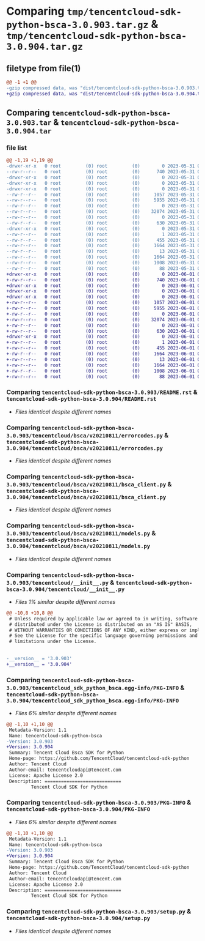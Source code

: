 # Comparing `tmp/tencentcloud-sdk-python-bsca-3.0.903.tar.gz` & `tmp/tencentcloud-sdk-python-bsca-3.0.904.tar.gz`

## filetype from file(1)

```diff
@@ -1 +1 @@
-gzip compressed data, was "dist/tencentcloud-sdk-python-bsca-3.0.903.tar", last modified: Wed May 31 02:03:25 2023, max compression
+gzip compressed data, was "dist/tencentcloud-sdk-python-bsca-3.0.904.tar", last modified: Thu Jun  1 02:27:44 2023, max compression
```

## Comparing `tencentcloud-sdk-python-bsca-3.0.903.tar` & `tencentcloud-sdk-python-bsca-3.0.904.tar`

### file list

```diff
@@ -1,19 +1,19 @@
-drwxr-xr-x   0 root         (0) root         (0)        0 2023-05-31 02:03:25.000000 tencentcloud-sdk-python-bsca-3.0.903/
--rw-r--r--   0 root         (0) root         (0)      740 2023-05-31 02:03:24.000000 tencentcloud-sdk-python-bsca-3.0.903/README.rst
-drwxr-xr-x   0 root         (0) root         (0)        0 2023-05-31 02:03:25.000000 tencentcloud-sdk-python-bsca-3.0.903/tencentcloud/
-drwxr-xr-x   0 root         (0) root         (0)        0 2023-05-31 02:03:25.000000 tencentcloud-sdk-python-bsca-3.0.903/tencentcloud/bsca/
-drwxr-xr-x   0 root         (0) root         (0)        0 2023-05-31 02:03:25.000000 tencentcloud-sdk-python-bsca-3.0.903/tencentcloud/bsca/v20210811/
--rw-r--r--   0 root         (0) root         (0)     1057 2023-05-31 02:03:24.000000 tencentcloud-sdk-python-bsca-3.0.903/tencentcloud/bsca/v20210811/errorcodes.py
--rw-r--r--   0 root         (0) root         (0)     5955 2023-05-31 02:03:24.000000 tencentcloud-sdk-python-bsca-3.0.903/tencentcloud/bsca/v20210811/bsca_client.py
--rw-r--r--   0 root         (0) root         (0)        0 2023-05-31 02:03:24.000000 tencentcloud-sdk-python-bsca-3.0.903/tencentcloud/bsca/v20210811/__init__.py
--rw-r--r--   0 root         (0) root         (0)    32074 2023-05-31 02:03:24.000000 tencentcloud-sdk-python-bsca-3.0.903/tencentcloud/bsca/v20210811/models.py
--rw-r--r--   0 root         (0) root         (0)        0 2023-05-31 02:03:24.000000 tencentcloud-sdk-python-bsca-3.0.903/tencentcloud/bsca/__init__.py
--rw-r--r--   0 root         (0) root         (0)      630 2023-05-31 02:03:24.000000 tencentcloud-sdk-python-bsca-3.0.903/tencentcloud/__init__.py
-drwxr-xr-x   0 root         (0) root         (0)        0 2023-05-31 02:03:25.000000 tencentcloud-sdk-python-bsca-3.0.903/tencentcloud_sdk_python_bsca.egg-info/
--rw-r--r--   0 root         (0) root         (0)        1 2023-05-31 02:03:25.000000 tencentcloud-sdk-python-bsca-3.0.903/tencentcloud_sdk_python_bsca.egg-info/dependency_links.txt
--rw-r--r--   0 root         (0) root         (0)      455 2023-05-31 02:03:25.000000 tencentcloud-sdk-python-bsca-3.0.903/tencentcloud_sdk_python_bsca.egg-info/SOURCES.txt
--rw-r--r--   0 root         (0) root         (0)     1664 2023-05-31 02:03:25.000000 tencentcloud-sdk-python-bsca-3.0.903/tencentcloud_sdk_python_bsca.egg-info/PKG-INFO
--rw-r--r--   0 root         (0) root         (0)       13 2023-05-31 02:03:25.000000 tencentcloud-sdk-python-bsca-3.0.903/tencentcloud_sdk_python_bsca.egg-info/top_level.txt
--rw-r--r--   0 root         (0) root         (0)     1664 2023-05-31 02:03:25.000000 tencentcloud-sdk-python-bsca-3.0.903/PKG-INFO
--rw-r--r--   0 root         (0) root         (0)     1008 2023-05-31 02:03:24.000000 tencentcloud-sdk-python-bsca-3.0.903/setup.py
--rw-r--r--   0 root         (0) root         (0)       88 2023-05-31 02:03:25.000000 tencentcloud-sdk-python-bsca-3.0.903/setup.cfg
+drwxr-xr-x   0 root         (0) root         (0)        0 2023-06-01 02:27:44.000000 tencentcloud-sdk-python-bsca-3.0.904/
+-rw-r--r--   0 root         (0) root         (0)      740 2023-06-01 02:27:44.000000 tencentcloud-sdk-python-bsca-3.0.904/README.rst
+drwxr-xr-x   0 root         (0) root         (0)        0 2023-06-01 02:27:44.000000 tencentcloud-sdk-python-bsca-3.0.904/tencentcloud/
+drwxr-xr-x   0 root         (0) root         (0)        0 2023-06-01 02:27:44.000000 tencentcloud-sdk-python-bsca-3.0.904/tencentcloud/bsca/
+drwxr-xr-x   0 root         (0) root         (0)        0 2023-06-01 02:27:44.000000 tencentcloud-sdk-python-bsca-3.0.904/tencentcloud/bsca/v20210811/
+-rw-r--r--   0 root         (0) root         (0)     1057 2023-06-01 02:27:44.000000 tencentcloud-sdk-python-bsca-3.0.904/tencentcloud/bsca/v20210811/errorcodes.py
+-rw-r--r--   0 root         (0) root         (0)     5955 2023-06-01 02:27:44.000000 tencentcloud-sdk-python-bsca-3.0.904/tencentcloud/bsca/v20210811/bsca_client.py
+-rw-r--r--   0 root         (0) root         (0)        0 2023-06-01 02:27:44.000000 tencentcloud-sdk-python-bsca-3.0.904/tencentcloud/bsca/v20210811/__init__.py
+-rw-r--r--   0 root         (0) root         (0)    32074 2023-06-01 02:27:44.000000 tencentcloud-sdk-python-bsca-3.0.904/tencentcloud/bsca/v20210811/models.py
+-rw-r--r--   0 root         (0) root         (0)        0 2023-06-01 02:27:44.000000 tencentcloud-sdk-python-bsca-3.0.904/tencentcloud/bsca/__init__.py
+-rw-r--r--   0 root         (0) root         (0)      630 2023-06-01 02:27:44.000000 tencentcloud-sdk-python-bsca-3.0.904/tencentcloud/__init__.py
+drwxr-xr-x   0 root         (0) root         (0)        0 2023-06-01 02:27:44.000000 tencentcloud-sdk-python-bsca-3.0.904/tencentcloud_sdk_python_bsca.egg-info/
+-rw-r--r--   0 root         (0) root         (0)        1 2023-06-01 02:27:44.000000 tencentcloud-sdk-python-bsca-3.0.904/tencentcloud_sdk_python_bsca.egg-info/dependency_links.txt
+-rw-r--r--   0 root         (0) root         (0)      455 2023-06-01 02:27:44.000000 tencentcloud-sdk-python-bsca-3.0.904/tencentcloud_sdk_python_bsca.egg-info/SOURCES.txt
+-rw-r--r--   0 root         (0) root         (0)     1664 2023-06-01 02:27:44.000000 tencentcloud-sdk-python-bsca-3.0.904/tencentcloud_sdk_python_bsca.egg-info/PKG-INFO
+-rw-r--r--   0 root         (0) root         (0)       13 2023-06-01 02:27:44.000000 tencentcloud-sdk-python-bsca-3.0.904/tencentcloud_sdk_python_bsca.egg-info/top_level.txt
+-rw-r--r--   0 root         (0) root         (0)     1664 2023-06-01 02:27:44.000000 tencentcloud-sdk-python-bsca-3.0.904/PKG-INFO
+-rw-r--r--   0 root         (0) root         (0)     1008 2023-06-01 02:27:44.000000 tencentcloud-sdk-python-bsca-3.0.904/setup.py
+-rw-r--r--   0 root         (0) root         (0)       88 2023-06-01 02:27:44.000000 tencentcloud-sdk-python-bsca-3.0.904/setup.cfg
```

### Comparing `tencentcloud-sdk-python-bsca-3.0.903/README.rst` & `tencentcloud-sdk-python-bsca-3.0.904/README.rst`

 * *Files identical despite different names*

### Comparing `tencentcloud-sdk-python-bsca-3.0.903/tencentcloud/bsca/v20210811/errorcodes.py` & `tencentcloud-sdk-python-bsca-3.0.904/tencentcloud/bsca/v20210811/errorcodes.py`

 * *Files identical despite different names*

### Comparing `tencentcloud-sdk-python-bsca-3.0.903/tencentcloud/bsca/v20210811/bsca_client.py` & `tencentcloud-sdk-python-bsca-3.0.904/tencentcloud/bsca/v20210811/bsca_client.py`

 * *Files identical despite different names*

### Comparing `tencentcloud-sdk-python-bsca-3.0.903/tencentcloud/bsca/v20210811/models.py` & `tencentcloud-sdk-python-bsca-3.0.904/tencentcloud/bsca/v20210811/models.py`

 * *Files identical despite different names*

### Comparing `tencentcloud-sdk-python-bsca-3.0.903/tencentcloud/__init__.py` & `tencentcloud-sdk-python-bsca-3.0.904/tencentcloud/__init__.py`

 * *Files 1% similar despite different names*

```diff
@@ -10,8 +10,8 @@
 # Unless required by applicable law or agreed to in writing, software
 # distributed under the License is distributed on an "AS IS" BASIS,
 # WITHOUT WARRANTIES OR CONDITIONS OF ANY KIND, either express or implied.
 # See the License for the specific language governing permissions and
 # limitations under the License.
 
 
-__version__ = '3.0.903'
+__version__ = '3.0.904'
```

### Comparing `tencentcloud-sdk-python-bsca-3.0.903/tencentcloud_sdk_python_bsca.egg-info/PKG-INFO` & `tencentcloud-sdk-python-bsca-3.0.904/tencentcloud_sdk_python_bsca.egg-info/PKG-INFO`

 * *Files 6% similar despite different names*

```diff
@@ -1,10 +1,10 @@
 Metadata-Version: 1.1
 Name: tencentcloud-sdk-python-bsca
-Version: 3.0.903
+Version: 3.0.904
 Summary: Tencent Cloud Bsca SDK for Python
 Home-page: https://github.com/TencentCloud/tencentcloud-sdk-python
 Author: Tencent Cloud
 Author-email: tencentcloudapi@tencent.com
 License: Apache License 2.0
 Description: ============================
         Tencent Cloud SDK for Python
```

### Comparing `tencentcloud-sdk-python-bsca-3.0.903/PKG-INFO` & `tencentcloud-sdk-python-bsca-3.0.904/PKG-INFO`

 * *Files 6% similar despite different names*

```diff
@@ -1,10 +1,10 @@
 Metadata-Version: 1.1
 Name: tencentcloud-sdk-python-bsca
-Version: 3.0.903
+Version: 3.0.904
 Summary: Tencent Cloud Bsca SDK for Python
 Home-page: https://github.com/TencentCloud/tencentcloud-sdk-python
 Author: Tencent Cloud
 Author-email: tencentcloudapi@tencent.com
 License: Apache License 2.0
 Description: ============================
         Tencent Cloud SDK for Python
```

### Comparing `tencentcloud-sdk-python-bsca-3.0.903/setup.py` & `tencentcloud-sdk-python-bsca-3.0.904/setup.py`

 * *Files identical despite different names*

